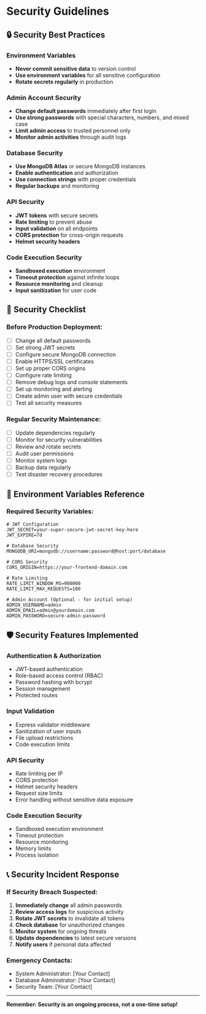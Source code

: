 # Security Guidelines

## 🔒 Security Best Practices

### Environment Variables
- **Never commit sensitive data** to version control
- **Use environment variables** for all sensitive configuration
- **Rotate secrets regularly** in production

### Admin Account Security
- **Change default passwords** immediately after first login
- **Use strong passwords** with special characters, numbers, and mixed case
- **Limit admin access** to trusted personnel only
- **Monitor admin activities** through audit logs

### Database Security
- **Use MongoDB Atlas** or secure MongoDB instances
- **Enable authentication** and authorization
- **Use connection strings** with proper credentials
- **Regular backups** and monitoring

### API Security
- **JWT tokens** with secure secrets
- **Rate limiting** to prevent abuse
- **Input validation** on all endpoints
- **CORS protection** for cross-origin requests
- **Helmet security headers**

### Code Execution Security
- **Sandboxed execution** environment
- **Timeout protection** against infinite loops
- **Resource monitoring** and cleanup
- **Input sanitization** for user code

## 🚨 Security Checklist

### Before Production Deployment:
- [ ] Change all default passwords
- [ ] Set strong JWT secrets
- [ ] Configure secure MongoDB connection
- [ ] Enable HTTPS/SSL certificates
- [ ] Set up proper CORS origins
- [ ] Configure rate limiting
- [ ] Remove debug logs and console statements
- [ ] Set up monitoring and alerting
- [ ] Create admin user with secure credentials
- [ ] Test all security measures

### Regular Security Maintenance:
- [ ] Update dependencies regularly
- [ ] Monitor for security vulnerabilities
- [ ] Review and rotate secrets
- [ ] Audit user permissions
- [ ] Monitor system logs
- [ ] Backup data regularly
- [ ] Test disaster recovery procedures

## 🔧 Environment Variables Reference

### Required Security Variables:
```env
# JWT Configuration
JWT_SECRET=your-super-secure-jwt-secret-key-here
JWT_EXPIRE=7d

# Database Security
MONGODB_URI=mongodb://username:password@host:port/database

# CORS Security
CORS_ORIGIN=https://your-frontend-domain.com

# Rate Limiting
RATE_LIMIT_WINDOW_MS=900000
RATE_LIMIT_MAX_REQUESTS=100

# Admin Account (Optional - for initial setup)
ADMIN_USERNAME=admin
ADMIN_EMAIL=admin@yourdomain.com
ADMIN_PASSWORD=secure-admin-password
```

## 🛡️ Security Features Implemented

### Authentication & Authorization
- JWT-based authentication
- Role-based access control (RBAC)
- Password hashing with bcrypt
- Session management
- Protected routes

### Input Validation
- Express validator middleware
- Sanitization of user inputs
- File upload restrictions
- Code execution limits

### API Security
- Rate limiting per IP
- CORS protection
- Helmet security headers
- Request size limits
- Error handling without sensitive data exposure

### Code Execution Security
- Sandboxed execution environment
- Timeout protection
- Resource monitoring
- Memory limits
- Process isolation

## 📞 Security Incident Response

### If Security Breach Suspected:
1. **Immediately change** all admin passwords
2. **Review access logs** for suspicious activity
3. **Rotate JWT secrets** to invalidate all tokens
4. **Check database** for unauthorized changes
5. **Monitor system** for ongoing threats
6. **Update dependencies** to latest secure versions
7. **Notify users** if personal data affected

### Emergency Contacts:
- System Administrator: [Your Contact]
- Database Administrator: [Your Contact]
- Security Team: [Your Contact]

---

**Remember: Security is an ongoing process, not a one-time setup!**
